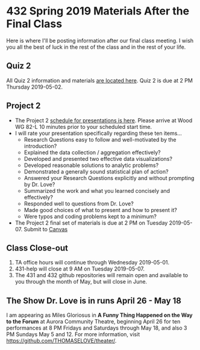 # 432 Spring 2019 Materials After the Final Class

Here is where I'll be posting information after our final class meeting. I wish you all the best of luck in the rest of the class and in the rest of your life.

## Quiz 2

All Quiz 2 information and materials [are located here](https://github.com/THOMASELOVE/2019-432/tree/master/quizzes/quiz2). Quiz 2 is due at 2 PM Thursday 2019-05-02.

## Project 2

- The Project 2 [schedule for presentations is here](https://github.com/THOMASELOVE/2019-432/blob/master/projects/project2/project2-schedule.md). Please arrive at Wood WG 82-L 10 minutes prior to your scheduled start time.
- I will rate your presentation specifically regarding these ten items...
    - Research Questions easy to follow and well-motivated by the introduction?
    - Explained the data collection / aggregation effectively?	
    - Developed and presented two effective data visualizations?	
    - Developed reasonable solutions to analytic problems?	
    - Demonstrated a generally sound statistical plan of action?	
    - Answered your Research Questions explicitly and without prompting by Dr. Love?	
    - Summarized the work and what you learned concisely and effectively?
    - Responded well to questions from Dr. Love?	
    - Made good choices of what to present and how to present it?	
    - Were typos and coding problems kept to a minimum?
 - The Project 2 final set of materials is due at 2 PM on Tuesday 2019-05-07. Submit to [Canvas](https://canvas.case.edu/)

## Class Close-out

1. TA office hours will continue through Wednesday 2019-05-01.
2. 431-help will close at 9 AM on Tuesday 2019-05-07.
3. The 431 and 432 github repositories will remain open and available to you through the month of May, but will close in June.

## The Show Dr. Love is in runs April 26 - May 18

I am appearing as Miles Gloriosus in **A Funny Thing Happened on the Way to the Forum** at Aurora Community Theatre, beginning April 26 for ten performances at 8 PM Fridays and Saturdays through May 18, and also 3 PM Sundays May 5 and 12. For more information, visit https://github.com/THOMASELOVE/theater/.
